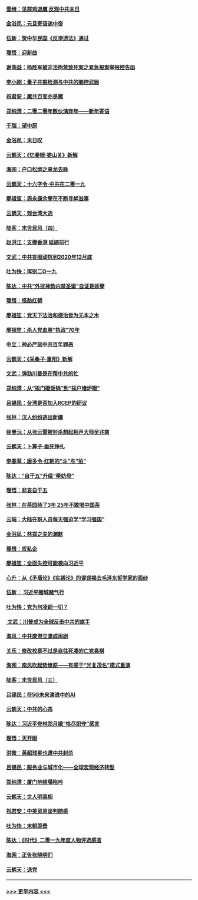 #### [雪绮：见群鸡退鹰  反观中共末日](../pages/nsc993/n11762112.md?t=01030533) 
#### [金浴凤：元旦寄语迷中帝](../pages/nsc993/n11761788.md?t=01030533) 
#### [伍新：贺中华民国《反渗透法》通过](../pages/nsc993/n11761994.md?t=01030533) 
#### [理悟：迎新曲](../pages/nsc993/n11761152.md?t=01030533) 
#### [谢燕益：杨胜军被非法拘禁致死案之紧急报案举报控告函](../pages/nsc993/n11756134.md?t=01030533) 
#### [李小刚：量子共振检测与中共的脑控武器](../pages/nsc993/n11754518.md?t=01030533) 
#### [祝君安：魔共百变亦是魔](../pages/nsc993/n11754469.md?t=01030533) 
#### [郑纯清：二零二零年散伙演弃年——新年寄语](../pages/nsc993/n11754195.md?t=01030533) 
#### [千瑞：望中原](../pages/nsc993/n11754159.md?t=01030533) 
#### [金浴凤：末日叹](../pages/nsc993/n11752359.md?t=01030533) 
#### [云鹤天：《忆秦娥‧娄山关》新解](../pages/nsc993/n11752348.md?t=01030533) 
#### [海网：户口松绑之来龙去脉](../pages/nsc993/n11752328.md?t=01030533) 
#### [云鹤天：十六字令‧中共在二零一九](../pages/nsc993/n11752305.md?t=01030533) 
#### [廖祖笙：周永康余孽在不断寻衅滋事](../pages/nsc993/n11751013.md?t=01030533) 
#### [云鹤天：观台湾大选](../pages/nsc993/n11751007.md?t=01030533) 
#### [陆客：末世民风（四）](../pages/nsc993/n11749203.md?t=01030533) 
#### [赵洪江：支撑香港 砥砺前行](../pages/nsc993/n11748482.md?t=01030533) 
#### [文武：中共妄图顽抗到2020年12月底](../pages/nsc993/n11748446.md?t=01030533) 
#### [吐为快：挥别二O一九](../pages/nsc993/n11748411.md?t=01030533) 
#### [陈达：中共“外扰神韵内禁圣诞”自证是妖孽](../pages/nsc993/n11748226.md?t=01030533) 
#### [理悟：怪胎红朝](../pages/nsc993/n11748206.md?t=01030533) 
#### [廖祖笙：党天下法治和德治皆为无本之木](../pages/nsc993/n11748135.md?t=01030533) 
#### [廖祖笙：杀人党血腥“执政”70年](../pages/nsc993/n11745144.md?t=01030533) 
#### [中立：神必严惩中共百年罪恶](../pages/nsc993/n11744970.md?t=01030533) 
#### [云鹤天：《采桑子‧重阳》新解](../pages/nsc993/n11744948.md?t=01030533) 
#### [文武：弹劾川普是在帮中共的忙](../pages/nsc993/n11744758.md?t=01030533) 
#### [郑纯清：从“挨门砸饭锅”到“挨户堵炉眼”](../pages/nsc993/n11744745.md?t=01030533) 
#### [吕锡民：台湾是否加入RCEP的研议](../pages/nsc993/n11744701.md?t=01030533) 
#### [张林：汉人纷纷逃出新疆](../pages/nsc993/n11743530.md?t=01030533) 
#### [徐曼沅：从张云雷被封杀想起相声大师吴兆南](../pages/nsc993/n11741816.md?t=01030533) 
#### [云鹤天：卜算子‧垂死挣扎](../pages/nsc993/n11739956.md?t=01030533) 
#### [李春草：唐多令‧红朝的“斗”与“拍”](../pages/nsc993/n11739830.md?t=01030533) 
#### [陈达：“自干五”升级“牵妨母”](../pages/nsc993/n11739724.md?t=01030533) 
#### [理悟：悲哀自干五](../pages/nsc993/n11739547.md?t=01030533) 
#### [张林：在茶园待了3年 25年不敢喝中国茶](../pages/nsc993/n11739240.md?t=01030533) 
#### [云端：大陆在职人员每天强迫学“学习强国”](../pages/nsc993/n11738735.md?t=01030533) 
#### [金浴凤：林郑之夫的渊默](../pages/nsc993/n11737735.md?t=01030533) 
#### [理悟：叹私企](../pages/nsc993/n11737715.md?t=01030533) 
#### [廖祖笙：全面失控可能袭向习近平](../pages/nsc993/n11737704.md?t=01030533) 
#### [心升：从《矛盾论》《实践论》的谬误揭去毛泽东哲学家的面纱](../pages/nsc993/n11736962.md?t=01030533) 
#### [伍新： 习近平赌城赌气行](../pages/nsc993/n11736929.md?t=01030533) 
#### [吐为快：党为何凌蹈一切？](../pages/nsc993/n11736915.md?t=01030533) 
#### [ 文武：川普成为全球反击中共的旗手](../pages/nsc993/n11736882.md?t=01030533) 
#### [海风：中共废港立澳成闹剧](../pages/nsc993/n11735857.md?t=01030533) 
#### [关乐：修改校章不过是自往死凑的亡党臭棋](../pages/nsc993/n11735097.md?t=01030533) 
#### [海网：南风吹起势燎原——有感于“光复茂名”模式重演](../pages/nsc993/n11732308.md?t=01030533) 
#### [陆客：末世民风（三）](../pages/nsc993/n11732211.md?t=01030533) 
#### [吕锡民：在5G未来演进中的AI](../pages/nsc993/n11730010.md?t=01030533) 
#### [云鹤天：中共的心态](../pages/nsc993/n11729906.md?t=01030533) 
#### [陈达：习近平夸林郑月娥“恪尽职守”感言](../pages/nsc993/n11729881.md?t=01030533) 
#### [理悟：天开眼](../pages/nsc993/n11729699.md?t=01030533) 
#### [洪微：英超球星也遭中共封杀](../pages/nsc993/n11727243.md?t=01030533) 
#### [吕锡民：服务业与城市化——全球宏观经济转型](../pages/nsc993/n11725845.md?t=01030533) 
#### [郑纯清：厦门地铁塌陷吟](../pages/nsc993/n11725813.md?t=01030533) 
#### [云鹤天：世人明真相](../pages/nsc993/n11725621.md?t=01030533) 
#### [祝君安：中美贸易谈判随感](../pages/nsc993/n11725609.md?t=01030533) 
#### [吐为快：末朝即景](../pages/nsc993/n11723365.md?t=01030533) 
#### [陈达：《时代》二零一九年度人物评选感言](../pages/nsc993/n11723337.md?t=01030533) 
#### [海网：正告张晓明们](../pages/nsc993/n11723228.md?t=01030533) 
#### [云鹤天：退党](../pages/nsc993/n11723056.md?t=01030533) 

----
#### [ >>> 更早内容 <<< ](../indexes/nsc993-earlier.md)

